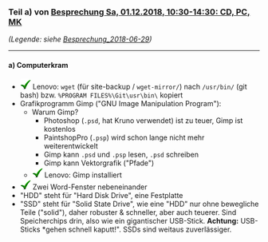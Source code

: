 ### Teil a) von [Besprechung Sa, 01.12.2018, 10:30-14:30: CD, PC, MK](Besprechung_2018-12-01.md) ###
*(Legende: siehe [Besprechung_2018-06-29](Besprechung_2018-06-29.md))*

---
#### a) Computerkram ####
- ![check](i/check.png) Lenovo: `wget` (für site-backup / `wget-mirror/`) nach `/usr/bin/` (git bash) bzw. `%PROGRAM FILES%\Git\usr\bin\` kopiert
- Grafikprogramm Gimp ("GNU Image Manipulation Program"):
  * Warum Gimp?
    - Photoshop (`.psd`, hat Kruno verwendet) ist zu teuer, Gimp ist kostenlos
    - PaintshopPro (`.psp`) wird schon lange nicht mehr weiterentwickelt
    - Gimp kann `.psd` und `.psp` lesen, `.psd` schreiben
    - Gimp kann Vektorgrafik ("Pfade")
  * ![check](i/check.png) Lenovo: Gimp installiert
- ![check](i/check.png) Zwei Word-Fenster nebeneinander
- "HDD" steht für "Hard Disk Drive", eine Festplatte
- "SSD" steht für "Solid State Drive", wie eine "HDD" nur ohne bewegliche Teile ("solid"), daher robuster & schneller, aber auch teuerer. Sind Speicherchips drin, also wie ein gigantischer USB-Stick. **Achtung:** USB-Sticks *gehen schnell kaputt!". SSDs sind weitaus zuverlässiger. 
